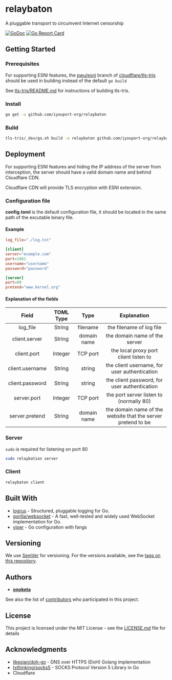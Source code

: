 # relaybaton
A pluggable transport to circumvent Internet censorship

[![GoDoc](https://godoc.org/github.com/iyouport-org/relaybaton?status.svg)](https://godoc.org/github.com/iyouport-org/relaybaton)
[![Go Report Card](https://goreportcard.com/badge/github.com/iyouport-org/relaybaton)](https://goreportcard.com/report/github.com/iyouport-org/relaybaton)

## Getting Started

### Prerequisites

For supporting ESNI features, the [pwu/esni](https://github.com/cloudflare/tls-tris/tree/pwu/esni) branch of [cloudflare/tls-tris](https://github.com/cloudflare/tls-tris) should be used in building instead of the default ```go build```

See [tls-tris/README.md](https://github.com/cloudflare/tls-tris/blob/pwu/esni/README.md) for instructions of building tls-tris.

### Install

```bash
go get -u github.com/iyouport-org/relaybaton
```

### Build

```bash
tls-tris/_dev/go.sh build -o relaybaton github.com/iyouport-org/relaybaton/main
```

## Deployment

For supporting ESNI features and hiding the IP address of the server from interception, the server should have a valid domain name and behind Cloudflare CDN.

Cloudflare CDN will provide TLS encryption with ESNI extension.

### Configuration file

**config.toml** is the default configuration file, it should be located in the same path of the excutable binary file.

#### Example

```toml
log_file="./log.txt"

[client]
server="example.com"
port=1081
username="username"
password="password"

[server]
port=80
pretend="www.kernel.org"
```

#### Explanation of the fields

|      Field      	| TOML Type 	|     Type    	|                          Explanation                         	|
|:---------------:	|:---------:	|:-----------:	|:------------------------------------------------------------:	|
|     log_file    	|   String  	|   filename  	| the filename of log file                                     	|
|  client.server  	|   String  	| domain name 	| the domain name of the server                                	|
|   client.port   	|  Integer  	|   TCP port  	| the local proxy port client listen to                        	|
| client.username 	|   String  	|    string   	| the client username, for user authentication                 	|
| client.password 	|   String  	|    string   	| the client password, for user authentication                 	|
|   server.port   	|  Integer  	|   TCP port  	| the port server listen to (normally 80)                      	|
|  server.pretend 	|   String  	| domain name 	| the domain name of the website that the server pretend to be 	|

### Server
```sudo``` is required for listening on port 80

```bash
sudo relaybation server
```

### Client
```bash
relaybaton client
```

## Built With

* [logrus](https://github.com/sirupsen/logrus) - Structured, pluggable logging for Go. 
* [gorilla/websocket](https://github.com/gorilla/websocket) -  A fast, well-tested and widely used WebSocket implementation for Go.
* [viper](https://github.com/spf13/viper) - Go configuration with fangs

## Versioning

We use [SemVer](http://semver.org/) for versioning. For the versions available, see the [tags on this repository](https://github.com/iyouport-org/relaybaton/tags). 

## Authors

* **[onoketa]((https://github.com/onoketa))**

See also the list of [contributors](https://github.com/iyouport-org/relaybaton/contributors) who participated in this project.

## License

This project is licensed under the MIT License - see the [LICENSE.md](LICENSE.md) file for details

## Acknowledgments

* [likexian/doh-go](https://github.com/likexian/doh-go) -  DNS over HTTPS (DoH) Golang implementation
* [txthinking/socks5](https://github.com/txthinking/socks5) - SOCKS Protocol Version 5 Library in Go
* Cloudflare
